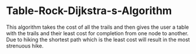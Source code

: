 # Table-Rock-Dijkstra-s-Algorithm

This algorithm takes the cost of all the trails and then gives the user a table with the trails and their least cost for completion from one node to another.  Due to hiking the shortest path which is the least cost will result in the most strenuous hike.
